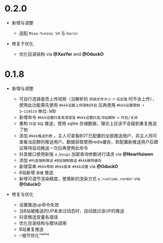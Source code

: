 # 0.2.0

* 新增与调整

  * 适配 `Miao-Yunzai V4` 与 `Karin`
* 修复于优化

  * 优化目录结构 via **@XasYer** and **@OduckO**

# 0.1.8

* 新增与调整

  * 可自行选择是否上传视频（当解析的 `视频文件大小` > `设定值` 时不会上传），使用此功能需先使用 `#kkk设置上传限制开启` 后再使用 `#kkk设置限制 + 5~114514` 单位: MB
  * 新增命令 `#kkk设置抖音高清语音` `#kkk设置抖音/B站解析` + `开启/关闭`
  * 重构 `抖音` `B站` 推送，使用 sqlite 存储数据，理论上应该不会碰到重复推送了帕
  * 添加 `#kkk推送列表` 。主人可查看BOT已配置的全部推送用户，非主人则可查看当前群的推送用户。数据获取使用redis缓存，若配置新推送用户后建议等待自动推送一次后再使用此命令
  * 抖音接口使用新版 `a_bougs` 加密查询参数进行请求 via **@NearHuiwen**
  * 添加 `#抖音强制推送` `#B站强制推送` `#kkk删除缓存`
  * 新增菜单 `#kkk帮助` `#kkk版本` `#kkk设置` via **@OduckO**
  * B站新增 `直播` 推送
  * 新增可调节渲染精度，使用新的渲染方式 `e.runtime.render` via **@OduckO**
* 修复与优化

  * 设置推送up命令失效
  * 当B站被推送的UP未发过动态时，自动跳过该UP的推送
  * 抖音推送变量名错误
  * 优化目录结构与模块调用
  * B站重复推送
  * 💦细节优化¹¹⁴⁵¹⁴
